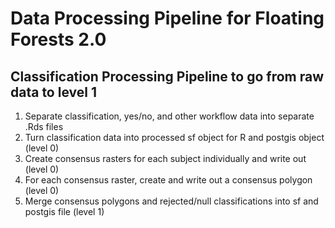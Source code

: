 # Data Processing Pipeline for Floating Forests 2.0

## Classification Processing Pipeline to go from raw data to level 1
1. Separate classification, yes/no, and other workflow data into separate .Rds files
2. Turn classification data into processed sf object for R and postgis object (level 0)
3. Create consensus rasters for each subject individually and write out (level 0)
4. For each consensus raster, create and write out a consensus polygon (level 0)
5. Merge consensus polygons and rejected/null classifications into sf and postgis file (level 1)
